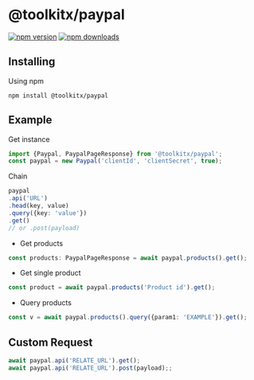 # @toolkitx/paypal

[![npm version](https://img.shields.io/npm/v/@toolkitx/paypal.svg?style=flat-square)](https://www.npmjs.com/package/@toolkitx/paypal)
[![npm downloads](https://img.shields.io/npm/dm/@toolkitx/paypal.svg?style=flat-square)](https://www.npmjs.com/package/@toolkitx/paypal)

## Installing
Using npm

```
npm install @toolkitx/paypal
```

## Example
Get instance
```ts
import {Paypal, PaypalPageResponse} from '@toolkitx/paypal';
const paypal = new Paypal('clientId', 'clientSecret', true);
```
Chain
```ts
paypal
.api('URL')
.head(key, value)
.query({key: 'value'})
.get()
// or .post(payload)
```

* Get products

```ts
const products: PaypalPageResponse = await paypal.products().get();
```

* Get single product

```ts
const product = await paypal.products('Product id').get();
```


* Query products

```ts
const v = await paypal.products().query({param1: 'EXAMPLE'}).get();
```

## Custom Request
```ts
await paypal.api('RELATE_URL').get();
await paypal.api('RELATE_URL').post(payload);;
```


